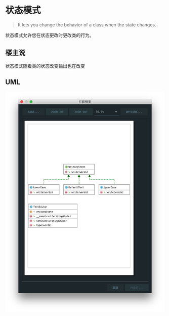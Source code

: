 # 状态模式

> It lets you change the behavior of a class when the state changes.

状态模式允许您在状态更改时更改类的行为。

## 楼主说

状态模式随着类的状态改变输出也在改变

## UML

![](./uml.png)